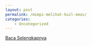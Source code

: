 ```yaml
---
layout: post
permalink: /mimpi-melihat-kuil-emas/
categories:
    - Uncategorized
---
```


[Baca Selengkapnya](/03)